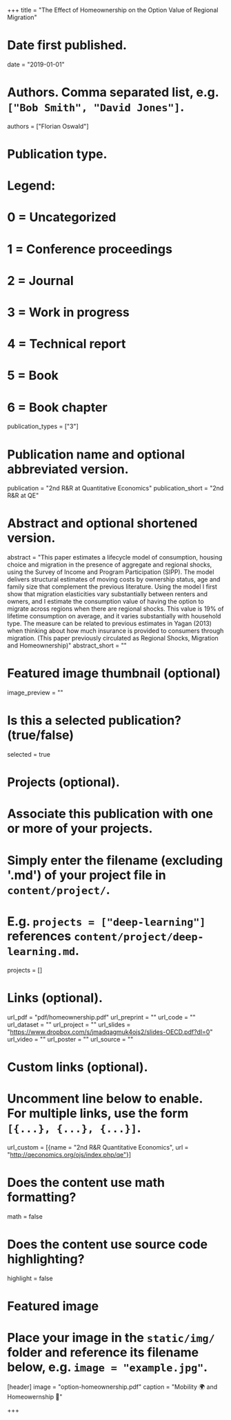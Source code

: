 +++
title = "The Effect of Homeownership on the Option Value of Regional Migration"

# Date first published.
date = "2019-01-01"

# Authors. Comma separated list, e.g. `["Bob Smith", "David Jones"]`.
authors = ["Florian Oswald"]

# Publication type.
# Legend:
# 0 = Uncategorized
# 1 = Conference proceedings
# 2 = Journal
# 3 = Work in progress
# 4 = Technical report
# 5 = Book
# 6 = Book chapter
publication_types = ["3"]

# Publication name and optional abbreviated version.
publication = "2nd R&R at Quantitative Economics"
publication_short = "2nd R&R at QE"

# Abstract and optional shortened version.
abstract = "This paper estimates a lifecycle model of consumption, housing choice and migration in the presence of aggregate and regional shocks, using the Survey of Income and Program Participation (SIPP). The model delivers structural estimates of moving costs by ownership status, age and family size that complement the previous literature. Using the model I first show that migration elasticities vary substantially between renters and owners, and I estimate the consumption value of having the option to migrate across regions when there are regional shocks. This value is 19% of lifetime consumption on average, and it varies substantially with household type. The measure can be related to previous estimates in Yagan (2013) when thinking about how much insurance is provided to consumers through migration. (This paper previously circulated as Regional Shocks, Migration and Homeownership)"
abstract_short = ""

# Featured image thumbnail (optional)
image_preview = ""

# Is this a selected publication? (true/false)
selected = true

# Projects (optional).
#   Associate this publication with one or more of your projects.
#   Simply enter the filename (excluding '.md') of your project file in `content/project/`.
#   E.g. `projects = ["deep-learning"]` references `content/project/deep-learning.md`.
projects = []

# Links (optional).
url_pdf = "pdf/homeownership.pdf"
url_preprint = ""
url_code = ""
url_dataset = ""
url_project = ""
url_slides = "https://www.dropbox.com/s/jmadqagmuk4ojs2/slides-OECD.pdf?dl=0"
url_video = ""
url_poster = ""
url_source = ""

# Custom links (optional).
#   Uncomment line below to enable. For multiple links, use the form `[{...}, {...}, {...}]`.
url_custom = [{name = "2nd R&R Quantitative Economics", url = "http://qeconomics.org/ojs/index.php/qe"}]

# Does the content use math formatting?
math = false

# Does the content use source code highlighting?
highlight = false

# Featured image
# Place your image in the `static/img/` folder and reference its filename below, e.g. `image = "example.jpg"`.
[header]
image = "option-homeownership.pdf"
caption = "Mobility 🌍 and Homeowernship 🏡"

+++
